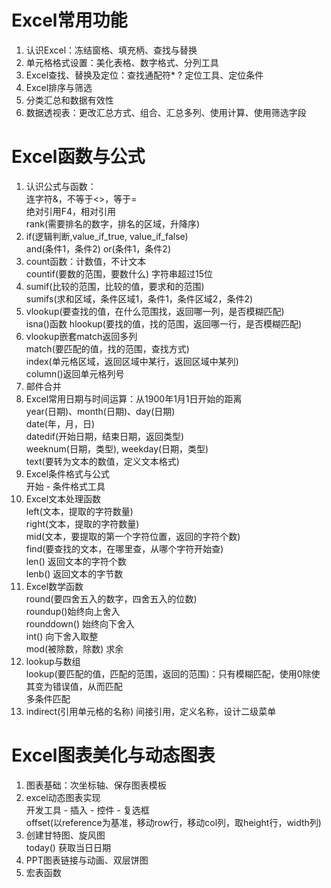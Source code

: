 # Excel常用功能
1. 认识Excel：冻结窗格、填充柄、查找与替换  
2. 单元格格式设置：美化表格、数字格式、分列工具  
3. Excel查找、替换及定位：查找通配符* ? 定位工具、定位条件  
4. Excel排序与筛选  
5. 分类汇总和数据有效性  
6. 数据透视表：更改汇总方式、组合、汇总多列、使用计算、使用筛选字段  
# Excel函数与公式
1. 认识公式与函数：  
  连字符&，不等于<>，等于=  
  绝对引用F4，相对引用  
  rank(需要排名的数字，排名的区域，升降序)
2. if(逻辑判断,value_if_true, value_if_false)  
   and(条件1，条件2) or(条件1，条件2)
3. count函数：计数值，不计文本  
countif(要数的范围，要数什么) 字符串超过15位
4. sumif(比较的范围，比较的值，要求和的范围)  
sumifs(求和区域，条件区域1，条件1，条件区域2，条件2)
5. vlookup(要查找的值，在什么范围找，返回哪一列，是否模糊匹配)  
isna()函数
hlookup(要找的值，找的范围，返回哪一行，是否模糊匹配)
6. vlookup嵌套match返回多列  
match(要匹配的值，找的范围，查找方式)  
index(单元格区域，返回区域中某行，返回区域中某列)  
column()返回单元格列号  
7. 邮件合并
8. Excel常用日期与时间运算：从1900年1月1日开始的距离  
year(日期)、month(日期)、day(日期)  
date(年，月，日)  
datedif(开始日期，结束日期，返回类型)  
weeknum(日期，类型), weekday(日期，类型)  
text(要转为文本的数值，定义文本格式)  
9. Excel条件格式与公式  
开始 - 条件格式工具  
10. Excel文本处理函数  
left(文本，提取的字符数量)  
right(文本，提取的字符数量)  
mid(文本，要提取的第一个字符位置，返回的字符个数)  
find(要查找的文本，在哪里查，从哪个字符开始查)  
len() 返回文本的字符个数  
lenb() 返回文本的字节数  
11. Excel数学函数  
round(要四舍五入的数字，四舍五入的位数)  
roundup()始终向上舍入  
rounddown() 始终向下舍入  
int() 向下舍入取整  
mod(被除数，除数) 求余  
12. lookup与数组  
lookup(要匹配的值，匹配的范围，返回的范围)：只有模糊匹配，使用0除使其变为错误值，从而匹配  
多条件匹配  
13. indirect(引用单元格的名称)  间接引用，定义名称，设计二级菜单  
# Excel图表美化与动态图表
1. 图表基础：次坐标轴、保存图表模板
2. excel动态图表实现  
开发工具 - 插入 - 控件 - 复选框  
offset(以reference为基准，移动row行，移动col列，取height行，width列)  
3. 创建甘特图、旋风图  
today() 获取当日日期
4. PPT图表链接与动画、双层饼图
5. 宏表函数  
